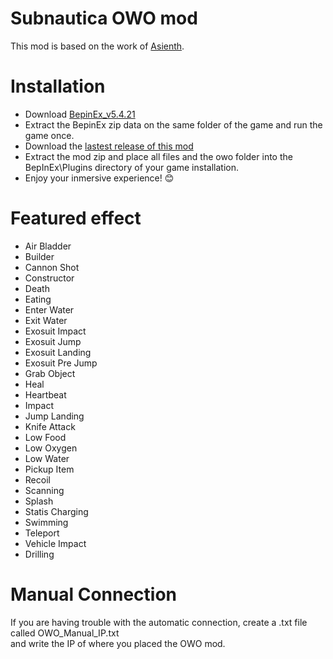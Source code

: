 ﻿# Subnautica OWO mod
This mod is based on the work of [Asienth](https://github.com/Astienth/7Days_bHaptics).

# Installation
- Download [BepinEx_v5.4.21]( https://github.com/BepInEx/BepInEx/releases/tag/v5.4.21)
- Extract the BepinEx zip data on the same folder of the game and run the game once.
- Download the [lastest release of this mod](https://github.com/OWODevelopers/OWO_7Days/releases/latest)
- Extract the mod zip and place all files and the owo folder into the BepInEx\Plugins directory of your game installation.
- Enjoy your inmersive experience! 😊

# Featured effect
- Air Bladder
- Builder
- Cannon Shot
- Constructor
- Death
- Eating
- Enter Water
- Exit Water
- Exosuit Impact
- Exosuit Jump
- Exosuit Landing
- Exosuit Pre Jump
- Grab Object
- Heal
- Heartbeat
- Impact
- Jump Landing
- Knife Attack
- Low Food
- Low Oxygen
- Low Water
- Pickup Item
- Recoil
- Scanning
- Splash
- Statis Charging
- Swimming
- Teleport
- Vehicle Impact
- Drilling

# Manual Connection
If you are having trouble with the automatic connection, create a .txt file called OWO_Manual_IP.txt  
and write the IP of where you placed the OWO mod.
